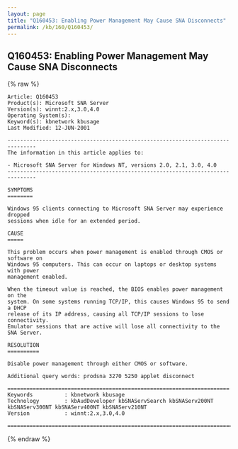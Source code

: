 ```yaml
---
layout: page
title: "Q160453: Enabling Power Management May Cause SNA Disconnects"
permalink: /kb/160/Q160453/
---
```


## Q160453: Enabling Power Management May Cause SNA Disconnects

{% raw %}

	Article: Q160453
	Product(s): Microsoft SNA Server
	Version(s): winnt:2.x,3.0,4.0
	Operating System(s): 
	Keyword(s): kbnetwork kbusage
	Last Modified: 12-JUN-2001
	
	-------------------------------------------------------------------------------
	The information in this article applies to:
	
	- Microsoft SNA Server for Windows NT, versions 2.0, 2.1, 3.0, 4.0 
	-------------------------------------------------------------------------------
	
	SYMPTOMS
	========
	
	Windows 95 clients connecting to Microsoft SNA Server may experience dropped
	sessions when idle for an extended period.
	
	CAUSE
	=====
	
	This problem occurs when power management is enabled through CMOS or software on
	Windows 95 computers. This can occur on laptops or desktop systems with power
	management enabled.
	
	When the timeout value is reached, the BIOS enables power management on the
	system. On some systems running TCP/IP, this causes Windows 95 to send a DHCP
	release of its IP address, causing all TCP/IP sessions to lose connectivity.
	Emulator sessions that are active will lose all connectivity to the SNA Server.
	
	RESOLUTION
	==========
	
	Disable power management through either CMOS or software.
	
	Additional query words: prodsna 3270 5250 applet disconnect
	
	======================================================================
	Keywords          : kbnetwork kbusage 
	Technology        : kbAudDeveloper kbSNAServSearch kbSNAServ200NT kbSNAServ300NT kbSNAServ400NT kbSNAServ210NT
	Version           : winnt:2.x,3.0,4.0
	
	=============================================================================
	

{% endraw %}
